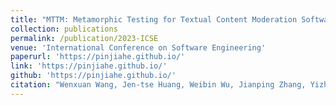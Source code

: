```yaml
---
title: "MTTM: Metamorphic Testing for Textual Content Moderation Software"
collection: publications
permalink: /publication/2023-ICSE
venue: 'International Conference on Software Engineering'
paperurl: 'https://pinjiahe.github.io/'
link: 'https://pinjiahe.github.io/'
github: 'https://pinjiahe.github.io/'
citation: "Wenxuan Wang, Jen-tse Huang, Weibin Wu, Jianping Zhang, Yizhan Huang, Shuqing Li, Pinjia He, Michael Lyu. <br><i>ICSE'23: International Conference on Software Engineering</i>"
---
```

